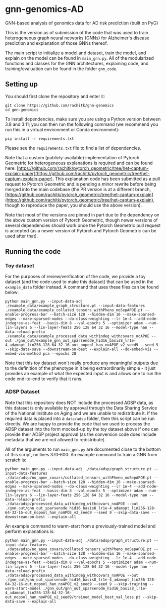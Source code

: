 # gnn-genomics-AD
GNN-based analysis of genomics data for AD risk prediction (built on PyG)

This is the version as of submission of the code that was used to train  heterogeneous graph neural networks (GNNs) for Alzheimer's disease prediction and explanation of those GNNs thereof.

The main script to initialize a model and dataset, train the model, and explain on the model can be found in `main_gnn.py`. All of the modularized functions and classes for the GNN architectures, explaining code, and training/evaluation can be found in the folder `gnn_code`.

## Setting up

You should first clone the repository and enter it:

```
git clone https://github.com/rachitk/gnn-genomics
cd gnn-genomics
```

To install dependencies, make sure you are using a Python version between 3.8 and 3.11; you can then run the following command (we recommend you run this in a virtual environment or Conda environment):

```
pip install -r requirements.txt
```

Please see the `requirements.txt` file to find a list of dependencies.

Note that a custom (publicly-available) implementation of Pytorch Geometric for heterogeneous explanations is required and can be found here: [https://github.com/rachitk/pytorch_geometric/tree/het-captum-explain-paper](https://github.com/rachitk/pytorch_geometric/tree/het-captum-explain-paper). This explanation code has been submitted as a pull request to Pytorch Geometric and is pending a minor rewrite before being merged into the main codebase (the PR version is at a different branch, [https://github.com/rachitk/pytorch_geometric/tree/het-captum-explain](https://github.com/rachitk/pytorch_geometric/tree/het-captum-explain), though to reproduce the paper, you should use the above version).

Note that most of the versions are pinned in part due to the dependency on the above custom version of Pytorch Geometric, though newer versions of several dependencies should work once the Pytorch Geometric pull request is accepted (as a newer version of Pytorch and Pytorch Geometric can be used after that).


## Running the code

### Toy dataset

For the purposes of review/verification of the code, we provide a toy dataset (and the code used to make this dataset) that can be used in the `example_data` folder instead. A command that uses these files can be found below:

```
python main_gnn.py --input-data-adj ./example_data/example_graph_structure.pt --input-data-features ./example_data/example_collated_tensors_withPheno_noSepAPOE.pt --enable-progress-bar --batch-size 128 --hidden-dim 16 --make-sparsed-edges --make-sparsed-nodes --do-class-weighting --lr 1e-4 --add-node-indegree-as-feat --basis-dim 8 --val-epochs 5 --optimizer adam --num-lin-layers 6 --lin-layer-feats 256 128 64 32 16 --model-type han --data-reload-prefix ./example_data/example_processed_data_withindeg_withcovars_noAPOE --out ./gnn_out/example_gnn_out_sparsenode_hid16_basis8_lr1e-4_adamopt_lin256-128-64-32-16-out_nopool_han_noAPOE_v2_seed9 --seed 9 --skip-data-save --downstream-on-best --explain-all --do-embed-vis --embed-vis-method pca --epochs 20
```

Note that this toy dataset won't really produce any meaningful outputs due to the definition of the phenotype in it being extraordinarily simple - it just provides an example of what the expected input is and allows one to run the code end-to-end to verify that it runs.


### ADSP Dataset

Note that this repository does NOT include the processed ADSP data, as this dataset is only available by approval through the Data Sharing Service of the National Institute on Aging and we are unable to redistribute it. If the required data is placed into a `data/adsp` folder, then this script can be run directly. We are happy to provide the code that we used to process the ADSP dataset into the form mocked-up by the toy dataset above if one can provide their ADSP project approval (as the conversion code does include metadata that we are not allowed to redistribute).

All of the arguments to run `main_gnn.py` are documented close to the bottom of this script, on lines 370-600. An example command to train a GNN from scratch is:

```
python main_gnn.py --input-data-adj ./data/adsp/graph_structure.pt --input-data-features ./data/adsp/no_apoe_covars/collated_tensors_withPheno_noSepAPOE.pt --enable-progress-bar --batch-size 128 --hidden-dim 16 --make-sparsed-edges --make-sparsed-nodes --do-class-weighting --lr 1e-4 --add-node-indegree-as-feat --basis-dim 8 --val-epochs 5 --optimizer adam --num-lin-layers 6 --lin-layer-feats 256 128 64 32 16 --model-type han --data-reload-prefix ./data/adsp/processed_data_withindeg_withcovars_noAPOE --out ./gnn_out/gnn_out_sparsenode_hid16_basis8_lr1e-4_adamopt_lin256-128-64-32-16-out_nopool_han_noAPOE_v2_seed9 --seed 9 --skip-data-save --downstream-on-best --explain-all
```

An example command to warm-start from a previously-trained model and perform explanations is:

```
python main_gnn.py --input-data-adj ./data/adsp/graph_structure.pt --input-data-features ./data/adsp/no_apoe_covars/collated_tensors_withPheno_noSepAPOE.pt --enable-progress-bar --batch-size 128 --hidden-dim 16 --make-sparsed-edges --make-sparsed-nodes --do-class-weighting --lr 1e-4 --add-node-indegree-as-feat --basis-dim 8 --val-epochs 5 --optimizer adam --num-lin-layers 6 --lin-layer-feats 256 128 64 32 16 --model-type han --data-reload-prefix ./data/adsp/processed_data_withindeg_withcovars_noAPOE --out ./gnn_out/gnn_out_sparsenode_hid16_basis8_lr1e-4_adamopt_lin256-128-64-32-16-out_nopool_han_noAPOE_v2_seed9 --seed 9 --skip-training --warm-start-model ./gnn_out/gnn_out_sparsenode_hid16_basis8_lr1e-4_adamopt_lin256-128-64-32-16-out_nopool_han_noAPOE_v2_seed9/trained_model_best_val_loss.pt --skip-data-save --explain-all
```
